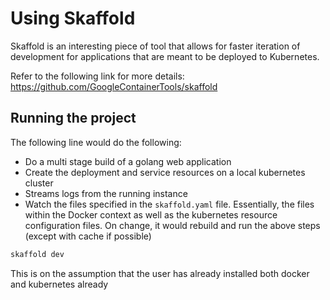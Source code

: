 # Using Skaffold

Skaffold is an interesting piece of tool that allows for faster iteration of development for applications that are meant to be deployed to Kubernetes.

Refer to the following link for more details:
https://github.com/GoogleContainerTools/skaffold

## Running the project

The following line would do the following:

- Do a multi stage build of a golang web application
- Create the deployment and service resources on a local kubernetes cluster
- Streams logs from the running instance
- Watch the files specified in the `skaffold.yaml` file. Essentially, the files within the Docker context as well as the kubernetes resource configuration files. On change, it would rebuild and run the above steps (except with cache if possible)

```bash
skaffold dev
```

This is on the assumption that the user has already installed both docker and kubernetes already
